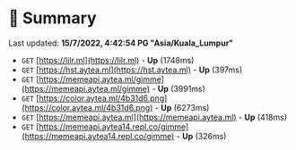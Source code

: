 # 📖 Summary
Last updated: **15/7/2022, 4:42:54 PG "Asia/Kuala_Lumpur"**

- `GET` [https://lilr.ml](https://lilr.ml) - **Up** (1748ms)
- `GET` [https://hst.aytea.ml](https://hst.aytea.ml) - **Up** (397ms)
- `GET` [https://memeapi.aytea.ml/gimme](https://memeapi.aytea.ml/gimme) - **Up** (3991ms)
- `GET` [https://color.aytea.ml/4b31d6.png](https://color.aytea.ml/4b31d6.png) - **Up** (6273ms)
- `GET` [https://memeapi.aytea.ml](https://memeapi.aytea.ml) - **Up** (418ms)
- `GET` [https://memeapi.aytea14.repl.co/gimme](https://memeapi.aytea14.repl.co/gimme) - **Up** (326ms)
